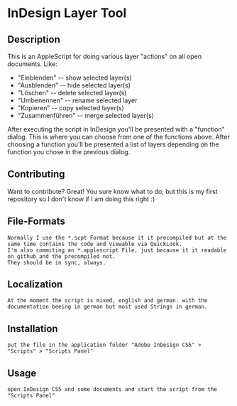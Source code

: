 InDesign Layer Tool
=============

Description
-------


This is an AppleScript for doing various layer "actions" on all open documents. Like:

* "Einblenden" -- show selected layer(s)
* "Ausblenden" -- hide selected layer(s)
* "Löschen" -- delete selected layer(s)
* "Umbenennen" -- rename selected layer
* "Kopieren" -- copy selected layer(s)
* "Zusammenführen" -- merge selected layer(s)

After executing the script in InDesign you'll be presented with a "function" dialog.
This is where you can choose from one of the functions above.
After choosing a function you'll be presented a list of layers depending on the function you chose in the previous dialog.



Contributing
------------

Want to contribute? Great! You sure know what to do, but this is my first repository so I don't know if I am doing this right :)

File-Formats
-----------
    Normally I use the *.scpt Format because it it precompiled but at the same time contains the code and viewable via QuickLook. 
    I'm also commiting an *.applescript File, just because it it readable on github and the precompiled not.
    They should be in sync, always.
    
Localization
-----------
    At the moment the script is mixed, english and german. with the documentation beeing in german but most used Strings in german.

Installation
-----------

    put the file in the application folder "Adobe InDesign CS5" > "Scripts" > "Scripts Panel"


Usage
-----

    open InDesign CS5 and some documents and start the script from the "Scripts Panel"
